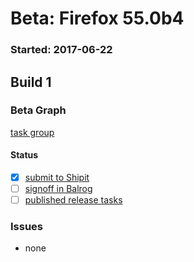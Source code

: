 # Beta: Firefox 55.0b4

### Started: 2017-06-22

## Build 1

### Beta Graph
[task group](https://tools.taskcluster.net/push-inspector/#/9qI7VRlpSlac_WXD9vn9mA)


#### Status
- [x] [submit to Shipit](https://wiki.mozilla.org/Release:Release_Automation_on_Mercurial:Starting_a_Release#Submit_to_Ship_It)
- [ ] [signoff in Balrog](../how-tos/relpro.md#3-signoffs)
- [ ] [published release tasks](../how-tos/relpro.md#4-publish-release)

### Issues
- none


